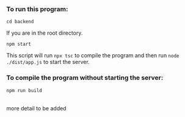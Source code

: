 ### To run this program:

```
cd backend
```

If you are in the root directory.

```
npm start
```

This script will run `npx tsc` to compile the program and then run `node ./dist/app.js` to start the server.

### To compile the program without starting the server:

```
npm run build
```

<br>
more detail to be added
